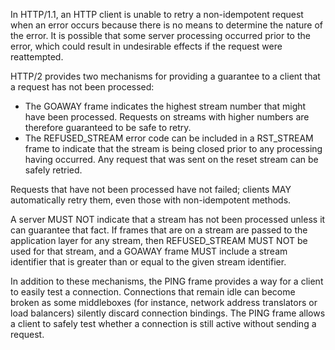 In HTTP/1.1, an HTTP client is unable to retry a non-idempotent request when an error occurs because there is no means to determine the nature of the error. It is possible that some server processing occurred prior to the error, which could result in undesirable effects if the request were reattempted.

HTTP/2 provides two mechanisms for providing a guarantee to a client that a request has not been processed:

+	The GOAWAY frame indicates the highest stream number that might have been processed. Requests on streams with higher numbers are therefore guaranteed to be safe to retry.
+	The REFUSED_STREAM error code can be included in a RST_STREAM frame to indicate that the stream is being closed prior to any processing having occurred. Any request that was sent on the reset stream can be safely retried.

Requests that have not been processed have not failed; clients MAY automatically retry them, even those with non-idempotent methods.

A server MUST NOT indicate that a stream has not been processed unless it can guarantee that fact. If frames that are on a stream are passed to the application layer for any stream, then REFUSED_STREAM MUST NOT be used for that stream, and a GOAWAY frame MUST include a stream identifier that is greater than or equal to the given stream identifier.

In addition to these mechanisms, the PING frame provides a way for a client to easily test a connection. Connections that remain idle can become broken as some middleboxes (for instance, network address translators or load balancers) silently discard connection bindings. The PING frame allows a client to safely test whether a connection is still active without sending a request.

